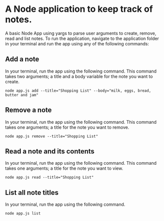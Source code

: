 # A Node application to keep track of notes.
A basic Node App using yargs to parse user arguments to create, remove, read and list notes. To run the application, navigate to the application folder in your terminal and run the app using any of the following commands:


## Add a note
In your terminal, run the app using the following command. This command takes two arguments; a title and a body variable for the note you want to create.

```
node app.js add --title="Shopping List" --body="milk, eggs, bread, butter and jam"
```
## Remove a note
In your terminal, run the app using the following command. This command takes one arguments; a title for the note you want to remove.

```
node app.js remove --title="Shopping List"
```
## Read a note and its contents
In your terminal, run the app using the following command. This command takes one arguments; a title for the note you want to view.

```
node app.js read --title="Shopping List"
```
## List all note titles
In your terminal, run the app using the following command. 

```
node app.js list
```


